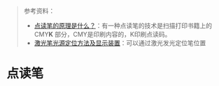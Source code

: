 > 参考资料：
>
> - [点读笔的原理是什么？](https://www.zhihu.com/question/20439043/answer/305619810)：有一种点读笔的技术是扫描打印书籍上的 CMY**K** 部分，CMY是印刷内容的，K印刷点读码。
> - [激光笔光源定位方法及显示装置](https://zhuanli.tianyancha.com/0338425f8e3563d69cabc107c4ffdfe2)：可以通过激光发光定位笔位置

# 点读笔

